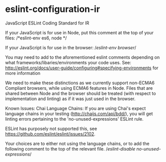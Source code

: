 # eslint-configuration-ir
JavaScript ESLint Coding Standard for IR

If your JavaScript is for use in Node, put this comment at the top of your files:
   /*eslint-env es6, node */

If your JavaScript is for use in the browser:
   /*eslint-env browser*/

You may need to add to the aforementioned eslint comments depending on what frameworks/libaries/environments your code uses.
See: http://eslint.org/docs/user-guide/configuring#specifying-environments for more information

We need to make these distinctions as we currently support non-ECMA6 Compliant browsers, while using ECMA6 features in Node.
Files that are shared between Node and the browser should be treated (with respect to implementation and linting) as if it was just used in the browser.

Known Issues:
Chai Language Chains:
If you are using Chai's expect language chains in your testing (http://chaijs.com/api/bdd/), you will get linting errors pertaining to the 'no-unused-expressions' ESLint rule.

ESLint has purposely not supported this, see https://github.com/eslint/eslint/issues/2102.

Your choices are to either not using the language chains, or to add the following comment to the top of the relevant file.
   /*eslint-disable no-unused-expressions*/
